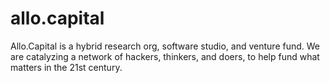 # allo.capital
Allo.Capital is a hybrid research org, software studio, and venture fund.  We are catalyzing a network of hackers, thinkers, and doers, to help fund what matters in the 21st century.
